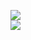 [![](https://img.shields.io/badge/Made%20With-Github%20Spray-lightgrey.svg?style=for-the-badge&logo=github)](https://github.com/Annihil/github-spray#2251)  
[![](https://i.imgur.com/2DrTn0Z.gif)](https://github.com/Annihil/github-spray)
